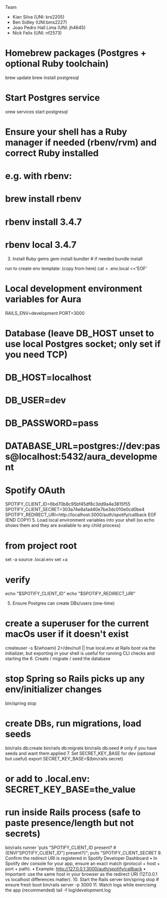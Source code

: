 Team
- Kian Silva (UNI: krs2205)
- Ben Sidley (UNI:bms2227)
- Joao Pedro Hall Lima (UNI: jh4645)
- Nick Felix (UNI: nf2573)



# Homebrew packages (Postgres + optional Ruby toolchain)
brew update
brew install postgresql
# Start Postgres service
orew services start postgresql
# Ensure your shell has a Ruby manager if needed (rbenv/rvm) and correct Ruby installed
# e.g. with rbenv:
# brew install rbenv
# rbenv install 3.4.7
# rbenv local 3.4.7
3. Install Ruby gems
gem install bundler # if needed
bundle install


run to create env template:
(copy from here)
cat > .env.local <<'EOF'
# Local development environment variables for Aura
RAILS_ENV=development
PORT=3000

# Database (leave DB_HOST unset to use local Postgres socket; only set if you need TCP)
# DB_HOST=localhost
# DB_USER=dev
# DB_PASSWORD=pass
# DATABASE_URL=postgres://dev:pass@localhost:5432/aura_development

# Spotify OAuth
SPOTIFY_CLIENT_ID=6bd70b8c95bf45df8c3dd9a4e3815f55
SPOTIFY_CLIENT_SECRET=303a74e8a1ad40e7be3dc010e0cd0be4
SPOTIFY_REDIRECT_URI=http://localhost:3000/auth/spotify/callback
EOF
(END COPY)
5. Load local environment variables into your shell (so echo shows them and they are available to any child process)
# from project root
set -a 
source .local.env
set +a

# verify
echo "$SPOTIFY_CLIENT_ID" echo "$SPOTIFY_REDIRECT_URI"

5. Ensure Postgres can create DBs/users (one-time)
# create a superuser for the current macOs user if it doesn't exist
createuser -s $(whoami) 2>/dev/null || true
local.env at Rails boot via the initializer, but exporting in your shell is useful for running CLI checks and starting the
6. Create / migrate / seed the database
# stop Spring so Rails picks up any env/initializer changes
bin/spring stop
# create DBs, run migrations, load seeds
bin/rails db:create 
bin/rails db:migrate
bin/rails db:seed # only if you have seeds and want them applied
7. Set SECRET_KEY_BASE for dev (optional but useful)
export SECRET_KEY_BASE=$(bin/rails secret)
# or add to .local.env: SECRET_KEY_BASE=the_value

# run inside Rails process (safe to paste presence/length but not secrets)
bin/rails runner 'puts "SPOTIFY_CLIENT_ID present? #{ENVI\"SPOTIFY_CLIENT_ID\"] present?}"; puts "SPOTIFY_CLIENT_SECRET
9. Confirm the redirect URI is registered in Spotify Developer Dashboard
• In Spotify dev console for your app, ensure an exact match (protocol + host + port + path).
• Example: http://127.0.0.1:3000/auth/spotify/callback
• Important: use the same host in your browser as the redirect URI (127.0.0.1 vs localhost differences matter).
10. Start the Rails server
bin/spring stop # ensure fresh boot 
bin/rails server -p 3000
11. Watch logs while exercising the app (recommended)
tail -f log/development.log
